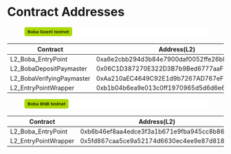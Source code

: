 # Contract Addresses

<figure><img src="../../../../assets/boba goerli testnet.png" alt=""><figcaption></figcaption></figure>

| Contract                   | Address(L2)                                |
| -------------------------- | ------------------------------------------ |
| L2\_Boba\_EntryPoint       | 0xa6e2cbb294d3b84e7900daf0052ffe26bb1328ff |
| L2\_BobaDepositPaymaster   | 0x06C1D387270E322D3B7b9Bed6777aaF8Aead4707 |
| L2\_BobaVerifyingPaymaster | 0xAa210aEC4649C92E1d9b7267AD767eF3dFa20677 |
| L2\_EntryPointWrapper      | 0xb1b04b6ea9e013c0ff1970965d5d6d6e637e98d7 |

<figure><img src="../../../../assets/boba bnb testnet (1).png" alt=""><figcaption></figcaption></figure>

| Contract              | Address(L2)                                |
| --------------------- | ------------------------------------------ |
| L2\_Boba\_EntryPoint  | 0xb6b46ef8aa4edce3f3a1b671e9fba945cc8b8642 |
| L2\_EntryPointWrapper | 0x5fd867caa5ce9a52174d6630ec4ee9e87d818bfe |
